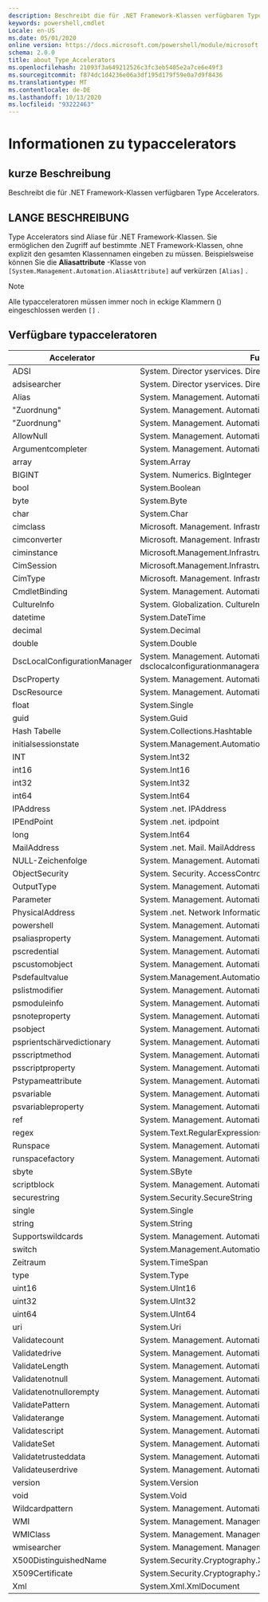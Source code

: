 ```yaml
---
description: Beschreibt die für .NET Framework-Klassen verfügbaren Type Accelerators.
keywords: powershell,cmdlet
Locale: en-US
ms.date: 05/01/2020
online version: https://docs.microsoft.com/powershell/module/microsoft.powershell.core/about/about_type_accelerators?view=powershell-5.1&WT.mc_id=ps-gethelp
schema: 2.0.0
title: about_Type_Accelerators
ms.openlocfilehash: 21093f3a649212526c3fc3eb5405e2a7ce6e49f3
ms.sourcegitcommit: f874dc1d4236e06a3df195d179f59e0a7d9f8436
ms.translationtype: MT
ms.contentlocale: de-DE
ms.lasthandoff: 10/13/2020
ms.locfileid: "93222463"
---
```

# <a name="about-type-accelerators"></a>Informationen zu typaccelerators

## <a name="short-desription"></a>kurze Beschreibung
Beschreibt die für .NET Framework-Klassen verfügbaren Type Accelerators.

## <a name="long-description"></a>LANGE BESCHREIBUNG

Type Accelerators sind Aliase für .NET Framework-Klassen. Sie ermöglichen den Zugriff auf bestimmte .NET Framework-Klassen, ohne explizit den gesamten Klassennamen eingeben zu müssen. Beispielsweise können Sie die **Aliasattribute** -Klasse von `[System.Management.Automation.AliasAttribute]` auf verkürzen `[Alias]` .

> [!NOTE]
> Alle typacceleratoren müssen immer noch in eckige Klammern () eingeschlossen werden `[]` .

## <a name="available-type-accelerators"></a>Verfügbare typacceleratoren

|        Accelerator          |                           FullClassName                           |
|---------------------------- | ------------------------------------------------------------------- |
|ADSI                         | System. Director yservices. Director yentry                             |
|adsisearcher                 | System. Director yservices. Director ysearcher                          |
|Alias                        | System. Management. Automation. Aliasattribute                         |
|"Zuordnung"         | System. Management. Automation. zuwemptycollectionattribute          |
|"Zuordnung"             | System. Management. Automation. zuwemptystringattribute              |
|AllowNull                    | System. Management. Automation. allownullattribute                     |
|Argumentcompleter            | System. Management. Automation. argumentcompleterattribute             |
|array                        | System.Array                                                        |
|BIGINT                       | System. Numerics. BigInteger                                          |
|bool                         | System.Boolean                                                      |
|byte                         | System.Byte                                                         |
|char                         | System.Char                                                         |
|cimclass                     | Microsoft. Management. Infrastructure. cimclass                        |
|cimconverter                 | Microsoft. Management. Infrastructure. cimconverter                    |
|ciminstance                  | Microsoft.Management.Infrastructure.CimInstance                     |
|CimSession                   | Microsoft.Management.Infrastructure.CimSession                      |
|CimType                      | Microsoft. Management. Infrastructure. CimType                         |
|CmdletBinding                | System. Management. Automation. cmdletbindingattribute                 |
|CultureInfo                  | System. Globalization. CultureInfo                                    |
|datetime                     | System.DateTime                                                     |
|decimal                      | System.Decimal                                                      |
|double                       | System.Double                                                       |
|DscLocalConfigurationManager | System. Management. Automation. dsclocalconfigurationmanagerattribute  |
|DscProperty                  | System. Management. Automation. dscpropertyattribute                   |
|DscResource                  | System. Management. Automation. dscresourceattribute                   |
|float                        | System.Single                                                       |
|guid                         | System.Guid                                                         |
|Hash Tabelle                    | System.Collections.Hashtable                                        |
|initialsessionstate          | System.Management.Automation.Runspaces.Initialsessionstate          |
|INT                          | System.Int32                                                        |
|int16                        | System.Int16                                                        |
|int32                        | System.Int32                                                        |
|int64                        | System.Int64                                                        |
|IPAddress                    | System .net. IPAddress                                                |
|IPEndPoint                   | System .net. ipdpoint                                               |
|long                         | System.Int64                                                        |
|MailAddress                  | System .net. Mail. MailAddress                                         |
|NULL-Zeichenfolge                   | System. Management. Automation. Language. NullString                    |
|ObjectSecurity               | System. Security. AccessControl. ObjectSecurity                        |
|OutputType                   | System. Management. Automation. outputtypeer Attribute                    |
|Parameter                    | System. Management. Automation. ParameterAttribute                     |
|PhysicalAddress              | System .net. Network Information. PhysicalAddress                       |
|powershell                   | System. Management. Automation. PowerShell                             |
|psaliasproperty              | System. Management. Automation. psaliasproperty                        |
|pscredential                 | System. Management. Automation. PSCredential                           |
|pscustomobject               | System. Management. Automation. psobject                               |
|Psdefaultvalue               | System.Management.Automation.PSDefaultvalueattribute                |
|pslistmodifier               | System. Management. Automation. pslistmodifier                         |
|psmoduleinfo                 | System. Management. Automation. psmoduleinfo                           |
|psnoteproperty               | System. Management. Automation. psnoteproperty                         |
|psobject                     | System. Management. Automation. psobject                               |
|psprientschärvedictionary        | System. Management. Automation. psprientschärvedictionary                  |
|psscriptmethod               | System. Management. Automation. psscriptmethod                         |
|psscriptproperty             | System. Management. Automation. psscriptproperty                       |
|Pstypameattribute          | System. Management. Automation. pstypameattribute                    |
|psvariable                   | System. Management. Automation. psvariable                             |
|psvariableproperty           | System. Management. Automation. psvariableproperty                     |
|ref                          | System. Management. Automation. psreference                            |
|regex                        | System.Text.RegularExpressions.Regex                                |
|Runspace                     | System. Management. Automation. Runspaces. Runspace                     |
|runspacefactory              | System. Management. Automation. Runspaces. runspacefactory              |
|sbyte                        | System.SByte                                                        |
|scriptblock                  | System. Management. Automation. ScriptBlock                            |
|securestring                 | System.Security.SecureString                                        |
|single                       | System.Single                                                       |
|string                       | System.String                                                       |
|Supportswildcards            | System. Management. Automation. supportswildcardsattribute             |
|switch                       | System.Management.Automation.SwitchParameter                        |
|Zeitraum                     | System.TimeSpan                                                     |
|type                         | System.Type                                                         |
|uint16                       | System.UInt16                                                       |
|uint32                       | System.UInt32                                                       |
|uint64                       | System.UInt64                                                       |
|uri                          | System.Uri                                                          |
|Validatecount                | System. Management. Automation. validatezähltattribute                 |
|Validatedrive                | System. Management. Automation. validatedriveattribute                 |
|ValidateLength               | System. Management. Automation. validatelengthattribute                |
|Validatenotnull              | System. Management. Automation. validatenotnullattribute               |
|Validatenotnullorempty       | System. Management. Automation. validatenotnulloremptyattribute        |
|ValidatePattern              | System. Management. Automation. validatepatternattribute               |
|Validaterange                | System. Management. Automation. validaterangeattribute                 |
|Validatescript               | System. Management. Automation. validatescriptattribute                |
|ValidateSet                  | System. Management. Automation. validatesetattribute                   |
|Validatetrusteddata          | System. Management. Automation. validatetrusteddataattribute           |
|Validateuserdrive            | System. Management. Automation. validateuserdriveattribute             |
|version                      | System.Version                                                      |
|void                         | System.Void                                                         |
|Wildcardpattern              | System. Management. Automation. wildcardpattern                        |
|WMI                          | System. Management. ManagementObject                                  |
|WMIClass                     | System. Management. ManagementClass                                   |
|wmisearcher                  | System. Management. ManagementObjectSearcher                          |
|X500DistinguishedName        | System.Security.Cryptography.X509Certificates.X500DistinguishedName |
|X509Certificate              | System.Security.Cryptography.X509Certificates.X509Certificate       |
|Xml                          | System.Xml.XmlDocument                                              |
